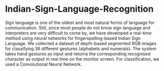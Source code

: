 # Indian-Sign-Language-Recognition

Sign language is one of the oldest and most natural forms of language for communication. Still, since most people do not know sign language and interpreters are very difficult to come by, we have developed a real-time method using neural networks for fingerspelling-based Indian Sign Language. 
We collected a dataset of depth-based segmented RGB images for classifying 36 different gestures (alphabets and numerals). The system takes hand gestures as input and returns the corresponding recognised character as output in real time on the monitor screen. For classification, we used a Convolutional Neural Network.

